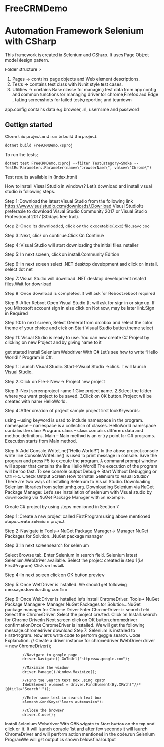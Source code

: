# FreeCRMDemo
# Automation Framework Selenium with CSharp #
This framework is created in Selenium and CSharp. It uses Page Object model design pattern.

Folder structure :-

1. Pages  -> contains page objects and Web element descriptions.
2. Tests -> contains test class with Nunit style test cases.
3. Utilities -> contains Base classe for managing test data from app.config and common functions for managing driver for chrome,Firefox and Edge , taking screenshots for failed tests,reporting and teardown

app.config contains data e.g.browser,url, username and password

## Gettign started

Clone this project and run to build the project. 

```
dotnet build FreeCRMDemo.csproj 
```

To run the tests;
```
dotnet test FreeCRMDemo.csproj --filter TestCategory=Smoke -- TestRunParameters.Parameter(name=\"browserName\", value=\"Chrome\")
```
Test results available in (index.html)

How to Install Visual Studio in windows?
Let’s download and install visual studio in following steps.

Step 1: Download the latest Visual Studio from the following link https://www.visualstudio.com/downloads/.Download Visual StudioIts preferable to download Visual Studio Community 2017 or Visual Studio Professional 2017 (30days free trail). 

Step 2: Once its downloaded, click on the executable(.exe) file.save exe

Step 3: Next, click on continue.Click On Continue

Step 4: Visual Studio will start downloading the initial files.Installer

Step 5: In next screen, click on install.Community Edition  

Step 6: In next screen select .NET desktop development and click on install.  select dot net

Step 7: Visual Studio will download .NET desktop development related files.Wait for download

Step 8: Once download is completed. It will ask for Reboot.reboot required

Step 9: After Reboot Open Visual Studio  (It will ask for sign in or sign up. If you Microsoft account sign in else click on Not now, may be later link.Sign in Required

Step 10: In next screen, Select General from dropbox and select the color theme of your choice and click on Start Visual Studio button.theme select

Step 11: Visual Studio is ready to use. You can now create C# Project by clicking on new Project and by giving name to it.

get started Install Selenium Webdriver With C#
Let’s see how to write “Hello World!!” Program in C#. 

Step 1: Launch Visual Studio. Start->Visual Studio ->click. It will launch Visual Studio. 

Step 2: Click on File-> New -> Project.new project

Step 3: Next screenproject name 1.Give project name. 2.Select the folder where you want project to be saved. 3.Click on OK button. Project will be created with name HelloWorld.   

Step 4: After creation of project sample project first lookKeywords:

using – using keyword is used to include namespace in the program.
namespace – namespace is a collection of classes. HelloWorld namespace contains the class Program.
class – class contains different data and method definitions.
Main – Main method is an entry point for C# programs. Execution starts from Main method.
  
Step 5: Add Console.WriteLine(“Hello World!!”) to the above project.console write line Console.WriteLine() is used to print message in console. Save the program and press F5 to execute the program. A command prompt window will appear that contains the line Hello Word!! The execution of the program will be too fast. To see console output Debug-> Start Without Debugging or Ctrl+F5. Check Output Screen 
How to Install Selenium to Visual Studio?
There are two ways of installing Selenium to Visual Studio.
Downloading Selenium libraries from seleniumhq.org.
Downloading Selenium via NuGet Package Manager.
Let’s see installation of selenium with Visual studio by downloading via NuGet Package Manager with an example. 

Create C# project by using steps mentioned in Section 7. 

Step 1: Create a new project called FirstProgram using above mentioned steps.create selenium project  

Step 2: Navigate to Tools-> NuGet Package Manager-> Manager NuGet Packages for Solution…NuGet package manager  

Step 3: In next screensearch for selenium

Select Browse tab.
Enter Selenium in search field.
Selenium latest Selenium.WebDriver available.
Select the project created in step 1(i.e FirstProgram)
Click on Install.

Step 4: In next screen click on OK button.preview

Step 5: Once WebDriver is installed. We should get following message.downloading confirm

Step 6: Once WebDriver is installed let’s install ChromeDriver. Tools-> NuGet Package Manager-> Manager NuGet Packages for Solution…NuGet package manager for Chrome Driver
Enter ChromeDriver in search field.
Select the ChromeDriver.
Select the project created.
Click on Install.
search for Chrome DriverIn Next screen click on OK button.chromedriver confirmationOnce ChromeDriver is installed. We will get the following message.chromedriver download  Step 7: Selenium is installed to FirstProgram. Now let’s write code to perform goggle search. Code Explanation.
            // Create a driver instance for chromedriver
            IWebDriver driver = new ChromeDriver();

            //Navigate to google page
            driver.Navigate().GoToUrl("http:www.google.com");

            //Maximize the window
            driver.Manage().Window.Maximize();

            //Find the Search text box using xpath
            IWebElement element = driver.FindElement(By.XPath("//*[@title='Search']"));

            //Enter some text in search text box
            element.SendKeys("learn-automation");

            //Close the browser
            driver.Close();
Install Selenium Webdriver With C#Navigate to Start button on the top and click on it. It will launch console 1st and after few seconds it will launch ChromeDriver and will perform action mentioned in the code.run Selenium ProgramWe will get output as shown below.final output
